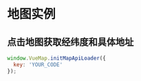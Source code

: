 # 地图实例

## 点击地图获取经纬度和具体地址

```javascript
window.VueMap.initMapApiLoader({
  key: 'YOUR_CODE'
});
```

<vuep template="#example"></vuep>

<script v-pre type="text/x-template" id="example">

  <template>
    <div class="map-page-container">
      <vue-map
        vid="mapDemo"  
        :center="center"
        :zoom="zoom"  
        class="map-demo"
        :events="events">
      </vue-map>
      <div class="toolbar">
        position: [{{ lng }}, {{ lat }}] address: {{ address }}
      </div>
    </div>
  </template>

  <style>
    .map-demo {
      height: 300px;
    }
  </style>

  <script>
    module.exports = {
      data: function() {
        let self = this;

        return {
          zoom: 12,
          center: [121.59996, 31.197646],
          address: '',
          events: {
            click(e) {
              // 这里注意Event
              let lng = e.latLng.lng();
              let lat = e.latLng.lat();
              self.lng = lng;
              self.lat = lat;

              // 这里通过google SDK 完成。
              var geocoder = new google.maps.Geocoder();        
              geocoder.geocode({
                location: {lat: -34.397, lng: 150.644}
              }, function(results, status) {
                if (status === 'OK') {
                  if (results[0]) {
                    self.address = results[0].formatted_address;
                    self.$nextTick();
                  } else {
                    window.alert('No results found');
                  }
                } else {
                  window.alert('Geocoder failed due to: ' + status);
                }
              });        
            }
          },
          lng: 0,
          lat: 0
        };
      }
    };
  </script>

</script>
